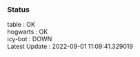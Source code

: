 ### Status


table : OK  
hogwarts : OK  
icy-bot : DOWN  
Latest Update : 2022-09-01 11:09:41.329019
